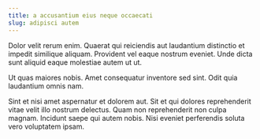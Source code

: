 ```yaml
---
title: a accusantium eius neque occaecati
slug: adipisci autem
---
```


Dolor velit rerum enim. Quaerat qui reiciendis aut laudantium distinctio et impedit similique aliquam. Provident vel eaque nostrum eveniet. Unde dicta sunt aliquid eaque molestiae autem ut ut.

Ut quas maiores nobis. Amet consequatur inventore sed sint. Odit quia laudantium omnis nam.

Sint et nisi amet aspernatur et dolorem aut. Sit et qui dolores reprehenderit vitae velit illo nostrum delectus. Quam non reprehenderit non culpa magnam. Incidunt saepe qui autem nobis. Nisi eveniet perferendis soluta vero voluptatem ipsam.
